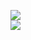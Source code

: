 [![](https://img.shields.io/badge/Made%20With-Github%20Spray-lightgrey.svg?style=for-the-badge&logo=github)](https://github.com/Annihil/github-spray#21586)  
[![](https://i.imgur.com/2DrTn0Z.gif)](https://github.com/Annihil/github-spray)
